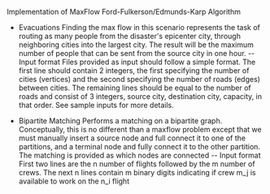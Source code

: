 Implementation of MaxFlow Ford-Fulkerson/Edmunds-Karp Algorithm

- Evacuations
Finding the max flow in this scenario represents the task of
routing as many people from the disaster's epicenter city,
through neighboring cities into the largest city. The result
will be the maximum number of people that can be sent from
the source city in one hour.
-- Input format
Files  provided as input should follow a simple format. The
first line should contain 2 integers, the first specifying
the number of cities (vertices) and the second specifying
the number of roads (edges) between cities. The remaining
lines should be equal to the number of roads and consist of
3 integers, source city, destination city, capacity, in that
order. See sample inputs for more details.

- Bipartite Matching
Performs a matching on a bipartite graph. Conceptually, this
is no different than a maxflow problem except that we must
manually insert a source node and full connect it to one of
the partitions, and a terminal node and fully connect it to
the other partition. The matching is provided as which nodes
are connected
-- Input format
First two lines are the n number of flights followed by the
m number of crews. The next n lines contain m binary digits
indicating if crew m_j is available to work on the n_i flight
